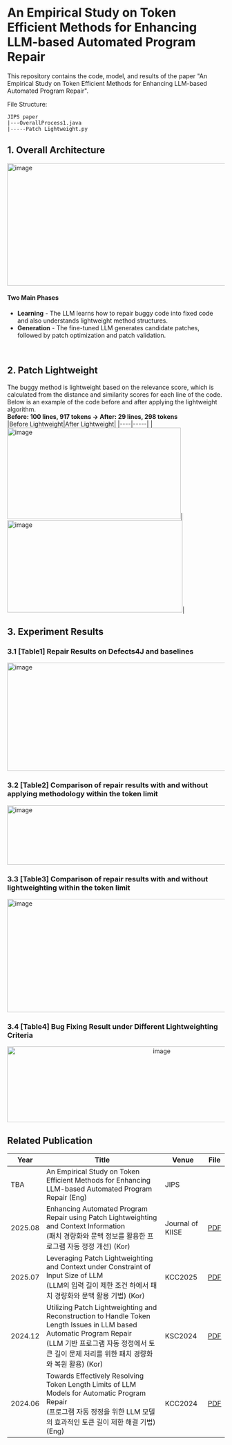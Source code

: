 # An Empirical Study on Token Efficient Methods for Enhancing LLM-based Automated Program Repair

This repository contains the code, model, and results of the paper "An Empirical Study on Token Efficient Methods for Enhancing LLM-based Automated Program Repair".

File Structure:
```
JIPS paper
|---OverallProcess1.java
|-----Patch Lightweight.py
```

## 1. Overall Architecture
<img width="812" height="283" alt="image" src="https://github.com/user-attachments/assets/6e8bd231-0b0e-4baf-bf74-ceef39dfdcae" />

#### Two Main Phases
- **Learning**  -  The LLM learns how to repair buggy code into fixed code and also understands lightweight method structures.
- **Generation** - The fine-tuned LLM generates candidate patches, followed by patch optimization and patch validation.
<br>

## 2. Patch Lightweight

The buggy method is lightweight based on the relevance score, which is calculated from the distance and similarity scores for each line of the code. Below is an example of the code before and after applying the lightweight algorithm.<br>
**Before: 100 lines, 917 tokens -> After: 29 lines, 298 tokens**
<br>
|Before Lightweight|After Lightweight|
|----|-----|
|<img width="402" height="211" alt="image" src="https://github.com/user-attachments/assets/cebd7151-bfdc-4a84-9938-22dbd6d23b37" />|<img width="406" height="213" alt="image" src="https://github.com/user-attachments/assets/95346580-85c5-4927-a584-06fb123f96ce" />|



## 3. Experiment Results

### 3.1 [Table1] Repair Results on Defects4J and baselines
<img width="700" height="250" alt="image" src="https://github.com/user-attachments/assets/c004417c-23b1-4b5a-893d-dfde7c3b2dc4" />


### 3.2 [Table2] Comparison of repair results with and without applying methodology within the token limit
<img width="608" height="137" alt="image" src="https://github.com/user-attachments/assets/7840d9d5-4057-4543-bb9b-55972d37292f" />


### 3.3 [Table3] Comparison of repair results with and without lightweighting within the token limit
<img width="588" height="262" alt="image" src="https://github.com/user-attachments/assets/a354445f-8db0-4e3c-95c3-1f0a219a601c" />


### 3.4 [Table4] Bug Fixing Result under Different Lightweighting Criteria
<p align="center">
<img width="700" height="175" alt="image" src="https://github.com/user-attachments/assets/62f5d9b1-ba0c-46a2-95fa-2606cc696379" />
</p>

## Related Publication
|Year|Title|Venue|File|
|-----|----------------------------------------------------------------------|---------|----------------------|
|TBA| An Empirical Study on Token Efficient Methods for Enhancing LLM-based Automated Program Repair (Eng)|JIPS| |
|2025.08|Enhancing Automated Program Repair using Patch Lightweighting and Context Information<br>(패치 경량화와 문맥 정보를 활용한 프로그램 자동 정정 개선) (Kor)|Journal of KIISE|[PDF](papers/APR2.pdf)| 
|2025.07|Leveraging Patch Lightweighting and Context under Constraint of Input Size of LLM<br>(LLM의 입력 길이 제한 조건 하에서 패치 경량화와 문맥 활용 기법) (Kor)|KCC2025|[PDF](papers/APR1.pdf)|    
|2024.12|Utilizing Patch Lightweighting and Reconstruction to Handle Token Length Issues in LLM based Automatic Program Repair<br>(LLM 기반 프로그램 자동 정정에서 토큰 길이 문제 처리를 위한 패치 경량화와 복원 활용) (Kor)|KSC2024|[PDF](papers/APR3.pdf)| 
|2024.06|Towards Effectively Resolving Token Length Limits of LLM Models for Automatic Program Repair<br>(프로그램 자동 정정을 위한 LLM 모델의 효과적인 토큰 길이 제한 해결 기법) (Eng)|KCC2024|[PDF](papers/APR4.pdf)|
